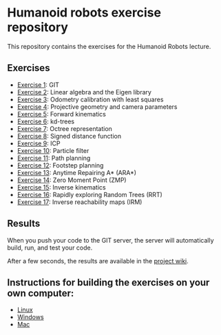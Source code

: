 # Humanoid robots exercise repository

This repository contains the exercises for the Humanoid Robots lecture.

## Exercises
* [Exercise 1](src/01_git/README.md): GIT
* [Exercise 2](src/02_linear_algebra/README.md): Linear algebra and the Eigen library
* [Exercise 3](src/03_odometry_calibration/README.md): Odometry calibration with least squares
* [Exercise 4](src/04_projective_geometry/README.md): Projective geometry and camera parameters
* [Exercise 5](src/05_forward_kinematics/README.md): Forward kinematics
* [Exercise 6](src/06_kdtree/README.md): kd-trees
* [Exercise 7](src/07_octree/README.md): Octree representation
* [Exercise 8](src/08_signed_distance_function/README.md): Signed distance function
* [Exercise 9](src/09_icp/README.md): ICP
* [Exercise 10](src/10_particle_filter/README.md): Particle filter
* [Exercise 11](src/11_path_planning/README.md): Path planning
* [Exercise 12](src/12_footstep_planning/README.md): Footstep planning
* [Exercise 13](src/13_ara_star/README.md): Anytime Repairing A* (ARA*)
* [Exercise 14](src/14_zmp/README.md): Zero Moment Point (ZMP)
* [Exercise 15](src/15_inverse_kinematics/README.md): Inverse kinematics
* [Exercise 16](src/16_rrt/README.md): Rapidly exploring Random Trees (RRT)
* [Exercise 17](src/17_irm/README.md): Inverse reachability maps (IRM)


## Results
When you push your code to the GIT server, the server will automatically build, run, and test your code.

After a few seconds, the results are available in the [project wiki](https://gitlab.igg.uni-bonn.de/hr-ss19/group-24/wikis/home).

## Instructions for building the exercises on your own computer:

* [Linux](https://gitlab.igg.uni-bonn.de/hr-ss19/group-24/wikis/installation-linux)
* [Windows](https://gitlab.igg.uni-bonn.de/hr-ss19/group-24/wikis/installation-windows)
* [Mac](https://gitlab.igg.uni-bonn.de/hr-ss19/group-24/wikis/installation-mac)


